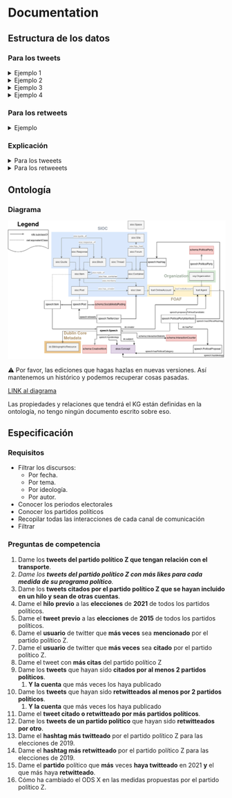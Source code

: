 # Documentation

## Estructura de los datos

### Para los tweets

<details>
  <summary>Ejemplo 1</summary>

![1379024369574363139.png](readme_resources/1379024369574363139.png)

```json
{
    "tweet_id": "1379024369574363139",
    "tweet_url": "https:\/\/twitter.com\/ppmadrid\/status\/1379024369574363139",
    "username": "ppmadrid",
    "name": "PP Comunidad de Madrid",
    "profile_picture": "https:\/\/pbs.twimg.com\/profile_images\/1589390008389099521\/gLWMNjrk_normal.jpg",
    "replies": 4.0,
    "views": null,
    "retweets": 36,
    "likes": 75,
    "quotes": 2,
    "bookmarks": 0,
    "posted_time": "2021-04-05T10:51:27+00:00",
    "content": "#HuevosALoAyuso, no hay Tezanos que los pare ",
    "hashtags": [
        "HuevosALoAyuso"
    ],
    "mentions": [],
    "images": [],
    "videos": [
        "blob:https:\/\/twitter.com\/5816da6e-c9e6-4954-85aa-6b86b499aed9"
    ],
    "link": "",
    "replies_relation_target_id": "",
    "replies_relation_target_url": "",
    "quotes_relation_target_id": "1379023875292430336",
    "quotes_relation_target_url": "https:\/\/twitter.com\/pparganda\/status\/1379023875292430336"
}
```
---
</details>

<details>
  <summary>Ejemplo 2</summary>

![1386791731417567234.png](readme_resources/1386791731417567234.png)
```json
{
    "tweet_id": "1386791731417567234",
    "tweet_url": "https:\/\/twitter.com\/ppmadrid\/status\/1386791731417567234",
    "username": "ppmadrid",
    "name": "PP Comunidad de Madrid",
    "profile_picture": "https:\/\/pbs.twimg.com\/profile_images\/1589390008389099521\/gLWMNjrk_normal.jpg",
    "replies": 2.0,
    "views": null,
    "retweets": 19,
    "likes": 41,
    "quotes": 2,
    "bookmarks": 0,
    "posted_time": "2021-04-26T21:18:08+00:00",
    "content": "Los cierres perimetrales aumentan el nivel de contagio. \n\nNosotros aplicamos criterios t\u00e9cnicos de control sobre el virus. \n@eruizescudero\n en \n@Lanoche_24h",
    "hashtags": [],
    "mentions": [
        "eruizescudero",
        "Lanoche_24h"
    ],
    "images": [],
    "videos": [
        "blob:https:\/\/twitter.com\/12306201-09ff-4c18-859e-8ce2a9b82aa9"
    ],
    "link": "",
    "replies_relation_target_id": "1386790949301497856",
    "replies_relation_target_url": "https:\/\/twitter.com\/ppmadrid\/status\/1386790949301497856",
    "quotes_relation_target_id": "",
    "quotes_relation_target_url": ""
}
```
---
</details>

<details>
  <summary>Ejemplo 3</summary>
	
![1386647686997291015.png](readme_resources/1386647686997291015.png)
```json
{
    "tweet_id": "1386647686997291015",
    "tweet_url": "https:\/\/twitter.com\/ppmadrid\/status\/1386647686997291015",
    "username": "ppmadrid",
    "name": "PP Comunidad de Madrid",
    "profile_picture": "https:\/\/pbs.twimg.com\/profile_images\/1589390008389099521\/gLWMNjrk_normal.jpg",
    "replies": 3.0,
    "views": null,
    "retweets": 18,
    "likes": 0,
    "quotes": 43,
    "bookmarks": 0,
    "posted_time": "2021-04-26T11:45:45+00:00",
    "content": "La Comunidad de Madrid tambi\u00e9n es rica en vino. Y el sector vitivin\u00edcola tiene todo el apoyo de \n@IdiazAyuso\n.\n\nP\u00edo Garc\u00eda-Escudero visita en Aranjuez una empresa de productos quimicos de limpieza y una bodega de vinos de Madrid, bodegas El Regajal.\n\n#VotaLIBERTAD #YoConAyuso",
    "hashtags": [
        "VotaLIBERTAD",
        "YoConAyuso"
    ],
    "mentions": [
        "IdiazAyuso"
    ],
    "images": [
        "https:\/\/pbs.twimg.com\/media\/Ez5cuCHXMAMrb4P?format=jpg&name=small",
        "https:\/\/pbs.twimg.com\/media\/Ez5cuCAXEAIGW6O?format=jpg&name=small",
        "https:\/\/pbs.twimg.com\/media\/Ez5cuCBXEAAvzke?format=jpg&name=360x360",
        "https:\/\/pbs.twimg.com\/media\/Ez5cuCHXoAgjBfp?format=jpg&name=360x360"
    ],
    "videos": [],
    "link": "",
    "replies_relation_target_id": "",
    "replies_relation_target_url": "",
    "quotes_relation_target_id": "",
    "quotes_relation_target_url": ""
}
```
---
</details>

<details>
  <summary>Ejemplo 4</summary>

![1379020366828425218.png](readme_resources/1379020366828425218.png)
```json
{
    "tweet_id": "1379020366828425218",
    "tweet_url": "https:\/\/twitter.com\/ppmadrid\/status\/1379020366828425218",
    "username": "ppmadrid",
    "name": "PP Comunidad de Madrid",
    "profile_picture": "https:\/\/pbs.twimg.com\/profile_images\/1589390008389099521\/gLWMNjrk_normal.jpg",
    "replies": 2.0,
    "views": null,
    "retweets": 29,
    "likes": 50,
    "quotes": 1,
    "bookmarks": 0,
    "posted_time": "2021-04-05T10:37:31+00:00",
    "content": "El Gobierno de Espa\u00f1a tiene plena corresponsabilidad en el control de las medidas de restricci\u00f3n. \n\nLas cr\u00edticas del Gobierno de Espa\u00f1a al de Madrid son desleales, falsas y lo que est\u00e1n es buscando rentabilidad electoral.\n@Enrique_L_Lopez\n en \n@elmundoes",
    "hashtags": [],
    "mentions": [
        "Enrique_L_Lopez",
        "elmundoes"
    ],
    "images": [],
    "videos": [],
    "link": "https:\/\/t.co\/moldNzzxbn",
    "replies_relation_target_id": "",
    "replies_relation_target_url": "",
    "quotes_relation_target_id": "",
    "quotes_relation_target_url": ""
}
```
---
</details>

### Para los retweets

<details>
	<summary>Ejemplo</summary>

![1317811543774531584.png](readme_resources/1317811543774531584.png)
![retweeted_1317811543774531584.png](readme_resources/retweeted_1317811543774531584.png)

```json
{
    "username": "MasMadrid__",
    "tweet_id": "1317811543774531584",
    "tweet_url": "https://twitter.com/equomadrid/status/1317811543774531584"
}
```

ℹ️ Los detalles del tweet retwiteado son guardados siguiendo la estructura anterior. Sin embargo, como la estructura anterior no guarda la relación de retwitear, solo la de twitear, no podríamos relacionar a los partidos con estos tweets. Por eso, guardamos tanto la información del tweet por un lado, como la acción de retwitear por otro lado.

---
</details>

### Explicación

<details>
  <summary>Para los tweeets</summary>

- **tweet_id** —> ID del tweet
- **tweet_url** —> URL del tweet
- **username** —> Nick del autor (el @)
- **name** —> El nombre de usuario que se pone el autor (Lo que NO es @)
- **profile_picture** —> Imagen de perfil del usuario
- **replies** —> Número de respuestas que tiene el tweet
- **views** —> Número de visitas que tiene el tweet
- **retweets** —> Número de retweets que tiene el tweet (NO CUENTAN LAS CITAS)
- **likes** —> Número de likes del tweet
- **quotes** —> Número de veces que ha sido citado el tweet
- **bookmarks** —> Número de veces que se ha guardado el tweet
- **posted_time** —> Fecha de publicación en formato ISO8601
- **content** —> Contenido del tweet (texto).
- **hashtags** —> Hashtags que aparecen en el contenido. Lista separada por comas.
- **menions** —> Menciones que aparecen en el contenido. Lista separada por comas de los *username* mencionados.
- **images** —> Imagenes adjuntadas en el tweet. Lista separada por comas con el link a la imagen.
- **videos** —> Videos adjuntos al tweet. Lista separada por comas con el link al video.
- **link** —> Link externos en el tweet. Una única URL. Hace referencia a cuando se publican noticias o enlaces a webs.
- **replies_relation_target_id** —> Si es este tweet es una respuesta este campo será el ID del tweet al que se responde.
- **replies_relation_target_url** —> Si es este tweet es una respuesta este campo será la URL del tweet al que se responde.
- **quotes_relation_target_id** —> Si es este tweet es una cita este campo será el ID del tweet al que se cita.
- **quotes_relation_target_url** —> Si es este tweet es una cita este campo será la URL del tweet al que se cita.

</details>

<details>
  <summary>Para los retweeets</summary>
	
- **username** —> @ de la cuenta que retwitea. (NO la retwiteada)
- **tweet_id** —> ID del tweet retwiteado.
- **tweet_url** —> URL del tweet retwiteado.

</details>

## Ontología

### Diagrama

![DocumentOntology-v10.png](readme_resources/DocumentOntology-v10.png)

<aside>
⚠️ Por favor, las ediciones que hagas hazlas en nuevas versiones. Así mantenemos un histórico y podemos recuperar cosas pasadas.
</aside>

[LINK al diagrama](https://drive.google.com/file/d/1jqkuddvCnhahbEP4GWCa1DRpeCWbMX9M/view?usp=sharing)

Las propiedades y relaciones que tendrá el KG están definidas en la ontología, no tengo ningún documento escrito sobre eso.


## Especificación

### Requisitos
- Filtrar los discursos:
  - Por fecha.
  - Por tema.
  - Por ideología.
  - Por autor.
- Conocer los periodos electorales
- Conocer los partidos políticos
- Recopilar todas las interacciones de cada canal de comunicación
- Filtrar 

### Preguntas de competencia
1. Dame los **tweets del partido político Z que tengan relación con el transporte**.
2. *Dame los **tweets del partido político Z con más likes para cada medida de su programa político**.*
3. Dame los **tweets citados por el partido político Z que se hayan incluido en un hilo y sean de otras cuentas**.
4. Dame el **hilo** **previo** a las **elecciones** de **2021** de todos los partidos políticos.
5. Dame el **tweet** **previo** a las **elecciones** de **2015** de todos los partidos políticos.
6. Dame el **usuario** de twitter que **más veces** sea **mencionado** por el partido político Z.
7. Dame el **usuario** de twitter que **más veces** sea **citado** por el partido político Z.
8. Dame el tweet con **más citas** del partido político Z
9. Dame los **tweets** que hayan sido **citados por al menos 2 partidos políticos**.
    1. **Y la cuenta** que más veces los haya publicado
10. Dame los **tweets** que hayan sido **retwitteados al menos por 2 partidos políticos**.
    1. **Y la cuenta** que más veces los haya publicado
11. Dame el **tweet citado o retwitteado por más partidos políticos**.
12. Dame los **tweets de un partido político** que hayan sido **retwitteados por otro**.
13. Dame el **hashtag más twitteado** por el partido político Z para las elecciones de 2019.
14. Dame el **hashtag más retwitteado** por el partido político Z para las elecciones de 2019.
15. Dame el **partido** político que **más** veces **haya twitteado** en 2021 **y** el que más haya **retwitteado**.
16. Cómo ha cambiado el ODS X en las medidas propuestas por el partido político Z.
